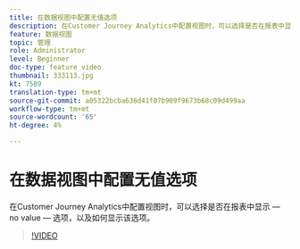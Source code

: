 ```yaml
---
title: 在数据视图中配置无值选项
description: 在Customer Journey Analytics中配置视图时，可以选择是否在报表中显示 — no value — 选项，以及如何显示该选项。
feature: 数据视图
topic: 管理
role: Administrator
level: Beginner
doc-type: feature video
thumbnail: 333113.jpg
kt: 7589
translation-type: tm+mt
source-git-commit: a05322bcba636d41f07b909f9673b68c09d499aa
workflow-type: tm+mt
source-wordcount: '65'
ht-degree: 4%

---
```



# 在数据视图中配置无值选项

在Customer Journey Analytics中配置视图时，可以选择是否在报表中显示 — no value — 选项，以及如何显示该选项。

>[!VIDEO](https://video.tv.adobe.com/v/333113/?quality=12&learn=on)
